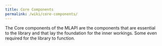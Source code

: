 ```yaml
---
title: Core Components
permalink: /wiki/core-components/
---
```


The Core components of the MLAPI are the components that are essential to the library and that lay the foundation for the inner workings. Some even required for the library to function.